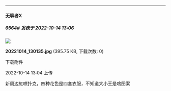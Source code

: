 

*****

####  无聊者X  
##### 6564#       发表于 2022-10-14 13:06

<img src="https://img.saraba1st.com/forum/202210/14/130458vf7vuhfih0pihc7m.jpg" referrerpolicy="no-referrer">

<strong>20221014_130135.jpg</strong> (395.75 KB, 下载次数: 0)

下载附件

2022-10-14 13:04 上传

新周边虹咲扑克，四种花色是四套衣服，不知道大小王是啥图案

